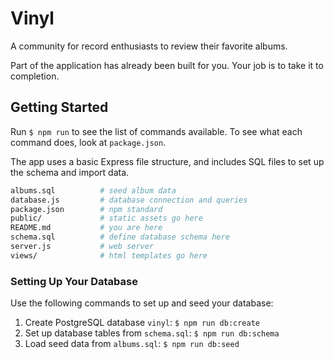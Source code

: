 # Vinyl

A community for record enthusiasts to review their favorite albums.

Part of the application has already been built for you. Your job is to take it to completion.

## Getting Started

Run `$ npm run` to see the list of commands available. To see what each command does, look at `package.json`.

The app uses a basic Express file structure, and includes SQL files to set up the schema and import data.

```sh
albums.sql          # seed album data
database.js         # database connection and queries
package.json        # npm standard
public/             # static assets go here
README.md           # you are here
schema.sql          # define database schema here
server.js           # web server
views/              # html templates go here
```

### Setting Up Your Database

Use the following commands to set up and seed your database:

1. Create PostgreSQL database `vinyl`: `$ npm run db:create`
1. Set up database tables from `schema.sql`: `$ npm run db:schema`
1. Load seed data from `albums.sql`: `$ npm run db:seed`
